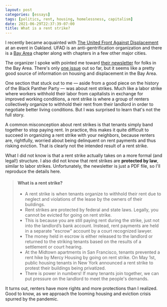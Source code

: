 ```yaml
---
layout: post
categories: [essays]
tags: [politics, rent, housing, homelessness, capitalism]
date: 2021-06-29T22:37:39-07:00
title: What is a rent strike?
---
```


I recently became acquainted with [The United Front Against Displacement](https://theunitedfrontagainstdisplacement.org) at an event in Oakland. UFAD is an anti-gentrification organization and there is a [Bay Area](https://theunitedfrontagainstdisplacement.org/bay-area/) chapter along with chapters in a few other major cities.

<!--excerpt-->

The organizer I spoke with pointed me toward [their newsletter](https://theunitedfrontagainstdisplacement.org/people-of-the-bay/) for folks in the Bay Area. There's only [one issue](https://theufad.files.wordpress.com/2021/05/people-of-the-bay_issue-1.pdf) out so far, but it seems like a pretty good source of information on housing and displacement in the Bay Area.

One section that stuck out to me &mdash; aside from a good piece on the history of the Black Panther Party &mdash; was about rent strikes. Much like a labor strike where workers withhold their labor from capitalists in exchange for improved working conditions, a rent strike is where a group of renters collectively organize to withhold their rent from their landlord in order to negotiate better living conditions. But I was surprised to learn that's not the full story.

A common misconception about rent strikes is that tenants simply band together to stop paying rent. In practice, this makes it quite difficult to succeed in organizing a rent strike with your neighbors, because renters are, rightfully, worried about being delinquent on rent payments and thus risking eviction. That is clearly not the intended result of a rent strike.

What I did not know is that a rent strike actually takes on a more formal (and legal!) structure. I also did not know that rent strikes are **protected by law**, similar to labor strikes. Unfortunately, the newsletter is just a PDF file, so I'll reproduce the details here.

> #### What is a rent strike?
>
> - A rent strike is when tenants organize to withhold their rent due to neglect and violations of the lease by the owners of their buildings.
> - Rent strikes are protected by federal and state laws. Legally, you cannot be evicted for going on rent strike.
> - This is because you are still paying rent during the strike, just not into the landlord’s bank account. Instead, rent payments are held in a separate "escrow" account by a court recognized lawyer.
> - The money held in escrow is either released to the landlord or returned to the striking tenants based on the results of a settlement or court hearing.
> - At the Midtown apartments in San Francisco, tenants prevented a rent hike by Mercy Housing by going on rent strike. On May 1st, public housing tenants in New York announced a rent strike to protest their buildings being privatized.
> - There is power in numbers! If many tenants join together, we can put pressure on the landlord to meet the people's demands.

It turns out, renters have more rights and more protections than I realized. Good to know, as we approach the looming housing and eviction crisis spurred by the pandemic.
